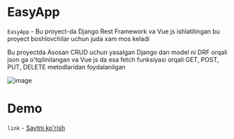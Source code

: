 # EasyApp
`EasyApp` - Bu proyect-da Django Rest Framework va Vue js ishlatilingan bu proyect boshlovchilar uchun juda xam mos keladi

Bu proyectda Asosan CRUD uchun yasalgan Django dan model ni DRF orqali json ga o'tqilinilangan va Vue js da esa fetch funksiyasi orqali GET, POST, PUT, DELETE metodlaridan foydalanilgan

![image](https://user-images.githubusercontent.com/79411900/152689980-7a6178e6-e666-47c9-83b5-9fc86c403c43.png)

# Demo
`link` - [Saytni ko'rish](https://easyapp-vue.netlify.app/)
